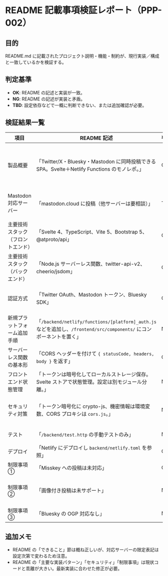 # README 記載事項検証レポート（PPP-002）

## 目的
README.md に記載されたプロジェクト説明・機能・制約が、現行実装／構成と一致しているかを検証する。

## 判定基準
- **OK**: README の記述と実装が一致。
- **NG**: README の記述が実装と矛盾。
- **TBD**: 設定依存などで一概に判断できない、または追加確認が必要。

## 検証結果一覧

| 項目 | README 記述 | 判定 | 根拠・備考 |
| --- | --- | --- | --- |
| 製品概要 | 「Twitter/X・Bluesky・Mastodon に同時投稿できる SPA。Svelte＋Netlify Functions のモノレポ。」 | OK | 同時投稿 UI／処理が実装済み (`frontend/src/lib/MainContent.svelte:202`, `frontend/src/lib/MainContent.ts:132`)。Svelte/Vite/Netlify Functions 構成を確認 (`frontend/package.json:6`, `backend/netlify/functions/twitter_post.js:1`)。 |
| Mastodon 対応サーバー | 「mastodon.cloud に投稿（他サーバーは要相談）」 | TBD | デフォルトは環境変数から読み込んでおり `mastodon.cloud` 固定とは限らない (`frontend/src/config.ts:16`)。README の限定表現は環境設定によっては不正確。 |
| 主要技術スタック（フロントエンド） | 「Svelte 4、TypeScript、Vite 5、Bootstrap 5、@atproto/api」 | OK | 該当ライブラリを依存関係で確認 (`frontend/package.json:6`, `frontend/src/app.scss:2`)。 |
| 主要技術スタック（バックエンド） | 「Node.js サーバーレス関数、twitter-api-v2、cheerio/jsdom」 | OK | Netlify Functions と各ライブラリを使用 (`backend/package.json:21`, `backend/netlify/functions/twitter_posts.js:4`, `backend/netlify/functions/mastodon_posts.js:44`)。 |
| 認証方式 | 「Twitter OAuth、Mastodon トークン、Bluesky SDK」 | OK | 各接続コンポーネント・関数で実装 (`frontend/src/lib/TwitterConnection.svelte:26`, `frontend/src/lib/MastodonConnection.svelte:21`, `backend/netlify/functions/bluesky_login.js:1`)。 |
| 新規プラットフォーム追加手順 | 「`/backend/netlify/functions/[platform]_auth.js` などを追加し、`/frontend/src/components/` にコンポーネントを置く」 | NG | 実際には `frontend/src/lib/` 配下で管理しており `_auth.js` が存在しないプラットフォームもある (`frontend/src/lib/MastodonConnection.svelte:1`)。ガイドのディレクトリ・ファイル名が現実と不一致。 |
| サーバーレス関数の基本形 | 「CORS ヘッダーを付けて `{ statusCode, headers, body }` を返す」 | OK | 主要関数が同パターンで実装 (`backend/netlify/functions/mastodon_post.js:21`, `backend/netlify/functions/twitter_post.js:96`)。 |
| フロントエンド状態管理 | 「トークンは暗号化してローカルストレージ保存。Svelte ストアで状態管理。設定は別モジュール分離。」 | NG | トークンは平文 JSON のまま保存 (`frontend/src/lib/func.ts:43`)。Svelte ストアは未使用。設定モジュール分離のみ一致。 |
| セキュリティ対策 | 「トークン暗号化に crypto-js、機密情報は環境変数、CORS プロキシは `cors.js`。」 | NG | `crypto-js` は依存にあるが暗号化処理は未実装。CORS プロキシは `cors_proxy.js` 名で実装 (`backend/netlify/functions/cors_proxy.js:1`)。環境変数利用は一致。 |
| テスト | 「`/backend/test.http` の手動テストのみ」 | NG | `backend/test-supabase-upload.js` によるアップロード検証スクリプトも存在。 |
| デプロイ | 「Netlify にデプロイし `backend/netlify.toml` を参照」 | OK | 同ファイルで設定を確認 (`backend/netlify.toml:1`)。 |
| 制限事項① | 「Misskey への投稿は未対応」 | OK | コード・設定に Misskey 対応はなし。 |
| 制限事項② | 「画像付き投稿は未サポート」 | NG | UI・Supabase 経由の画像投稿処理が実装済み (`frontend/src/lib/ImagePreview.svelte:1`, `frontend/src/lib/MainContent.ts:139`, `backend/netlify/functions/twitter_post.js:34`)。 |
| 制限事項③ | 「Bluesky の OGP 対応なし」 | NG | Bluesky 投稿で OGP 埋め込み処理が実装済み (`backend/netlify/functions/bluesky_post.js:196`)。 |

## 追加メモ
- README の「できること」節は概ね正しいが、対応サーバーの限定表記は設定次第で変わるため注意。
- README の「主要な実装パターン」「セキュリティ」「制限事項」は現状コードと乖離が大きい。最新実装に合わせた修正が必要。

